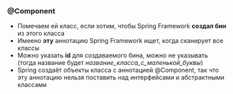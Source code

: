 ### @Component

* Помечаем ей класс, если хотим, чтобы Spring Framework **создал бин** из этого класса
* Имеено **эту** аннотацию Spring Framework ищет, когда сканирует все классы
* Можно указать **id** для создаваемого бина, можно не указывать (тогда название будет _название_класса_с_маленькой_буквы_) 
*  Spring создаёт объекты класса с аннотацией @Component, так что эту аннотацию нельзя поставить над интерфейсами и абстрактными классами